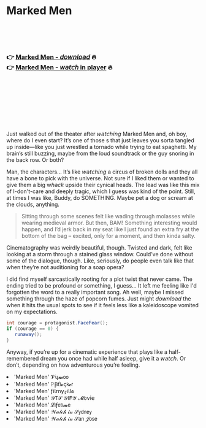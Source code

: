 <h1>Marked Men</h1>

<br><br><br>

<h3>👉 <a href="https://Ronalds-liponthero1977.github.io/eattnhahhh/">Marked Men - 𝘥𝘰𝘸𝘯𝘭𝘰𝘢𝘥</a> 🔥<br>
👉 <a href="https://Ronalds-liponthero1977.github.io/eattnhahhh/">Marked Men - 𝘸𝘢𝘵𝘤𝘩 in player</a> 🔥
</h3>



<br><br><br><br><br><br><br>


Just walked out of the theater after 𝘸𝘢𝘵𝘤𝘩𝘪𝘯𝘨 Marked Men and, oh boy, where do I even start? It’s one of those  s that just leaves you sorta tangled up inside—like you just wrestled a tornado while trying to eat spaghetti. My brain’s still buzzing, maybe from the loud soundtrack or the guy snoring in the back row. Or both?

Man, the characters... It’s like 𝘸𝘢𝘵𝘤𝘩𝘪𝘯𝘨 a circus of broken dolls and they all have a bone to pick with the universe. Not sure if I liked them or wanted to give them a big w𝘩𝘢𝘤𝘬 upside their cynical heads. The lead was like this mix of I-don't-care and deeply tragic, which I guess was kind of the point. Still, at times I was like, Buddy, do SOMETHING. Maybe pet a dog or scream at the clouds, anything.

>Sitting through some scenes felt like wading through molasses while wearing medieval armor. But then, BAM! Something interesting would happen, and I’d jerk back in my seat like I just found an extra fry at the bottom of the bag – excited, only for a moment, and then kinda salty.

Cinematography was weirdly beautiful, though. Twisted and dark, felt like looking at a storm through a stained glass window. Could’ve done without some of the dialogue, though. Like, seriously, do people even talk like that when they’re not auditioning for a soap opera?

I did find myself sarcastically rooting for a plot twist that never came. The ending tried to be profound or something, I guess... It left me feeling like I'd forgotten the word to a really important song. Ah well, maybe I missed something through the haze of popcorn fumes. Just might 𝘥𝘰𝘸𝘯𝘭𝘰𝘢𝘥 the   when it hits the usual spots to see if it feels less like a kaleidoscope vomited on my expectations.

```csharp
int courage = protagonist.FaceFear();
if (courage == 0) {
   runaway();
}
```

Anyway, if you’re up for a cinematic experience that plays like a half-remembered dream you once had while half asleep, give it a 𝘸𝘢𝘵𝘤𝘩. Or don’t, depending on how adventurous you’re feeling.

<li>'Marked Men' 𝓥ų𝓶𝗈𝗈</li>
<li>'Marked Men' 𝙿Ꞵť𝗅𝓸ç𝗄𝓮𝗋</li>
<li>'Marked Men' ƒ𝗂𝗅𝗆𝗒𝓏𝗂𝗅𝗅𝖆</li>
<li>'Marked Men' 𝒴𝖳𝒮 𝒴𝖨𝖥𝒴 𝓜𝗈ν𝗂𝖾</li>
<li>'Marked Men' 𝓛𝗂ƒ𝖾𝗍𝗂𝓶𝖾</li>
<li>'Marked Men' 𝒲𝒶𝓉𝒸𝒽 𝒾𝓃 𝒮𝗒𝖽𝗇𝖾𝗒</li>
<li>'Marked Men' 𝒲𝒶𝓉𝒸𝒽 𝒾𝓃 𝒮𝖺𝗇 𝒥𝗈𝗌𝖾</li>
